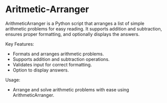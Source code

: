 # Aritmetic-Arranger
ArithmeticArranger is a Python script that arranges a list of simple arithmetic problems for easy reading. It supports addition and subtraction, ensures proper formatting, and optionally displays the answers.

Key Features:

- Formats and arranges arithmetic problems.
- Supports addition and subtraction operations.
- Validates input for correct formatting.
- Option to display answers.

Usage:

- Arrange and solve arithmetic problems with ease using ArithmeticArranger.
